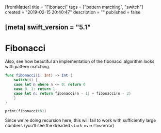 [frontMatter]
title = "Fibonacci"
tags = ["pattern matching", "switch"]
created = "2019-02-15 20:40:47"
description = ""
published = false

[meta]
swift_version = "5.1"
---

# Fibonacci

Also, see how beautiful an implementation of the fibonacci algorithm
looks with pattern matching.

``` Swift
func fibonacci(i: Int) -> Int {
    switch(i) {
    case let n where n <= 0: return 0
    case 0, 1: return 1
    case let n: return fibonacci(n - 1) + fibonacci(n - 2)
    }
}

print(fibonacci(8))
```

Since we're doing recursion here, this will fail to work with sufficiently large numbers
(you'll see the dreaded `stack overflow` error)
